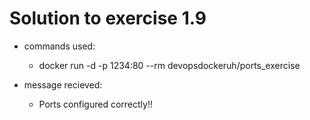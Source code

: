 # Solution to exercise 1.9

- commands used:
    - docker run -d -p 1234:80 --rm devopsdockeruh/ports_exercise

- message recieved:
    - Ports configured correctly!!